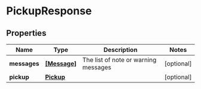# PickupResponse

## Properties
Name | Type | Description | Notes
------------ | ------------- | ------------- | -------------
**messages** | [**[Message]**](Message.md) | The list of note or warning messages | [optional] 
**pickup** | [**Pickup**](Pickup.md) |  | [optional] 
